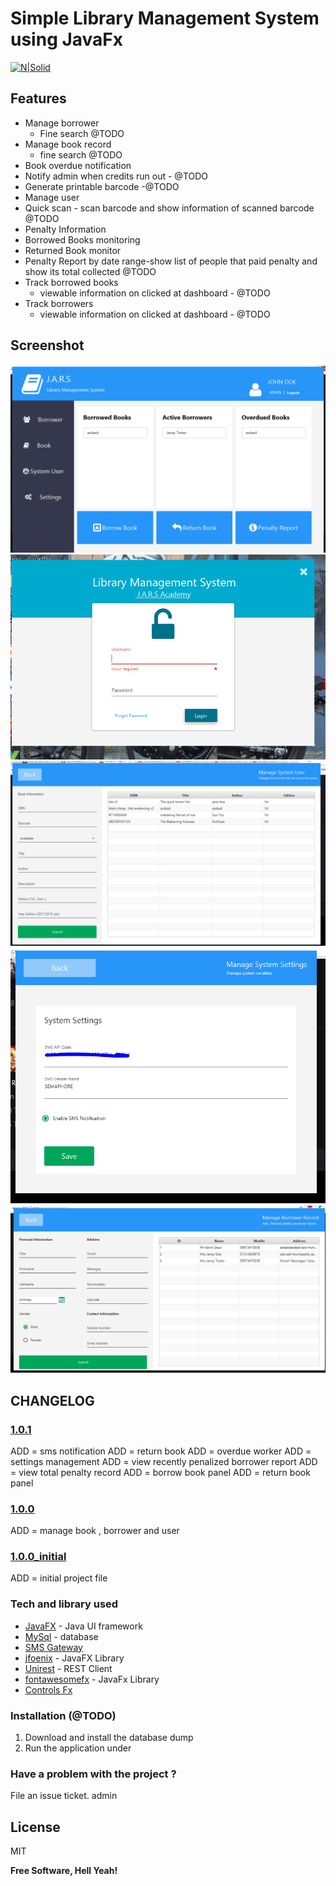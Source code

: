 # Simple Library Management System using JavaFx

[![N|Solid](https://jaxenter.com/wp-content/uploads/2013/03/javafx.1.png)](#)

## Features
* Manage borrower
    * Fine search @TODO
* Manage book record
    * fine search @TODO
* Book overdue notification
* Notify admin when credits run out  - @TODO
* Generate printable barcode -@TODO
* Manage user
* Quick scan - scan barcode and show information of scanned barcode @TODO
* Penalty Information
* Borrowed Books monitoring
* Returned Book monitor
* Penalty Report by date range-show list of people that paid penalty and show its total collected @TODO
* Track borrowed books 
    * viewable information on clicked at dashboard - @TODO
* Track borrowers
    * viewable information on clicked at dashboard - @TODO

## Screenshot
![](docs/dashboard.PNG)
![](docs/login.PNG)
![](docs/manage_book.PNG)
![](docs/manage_settings.PNG)
![](docs/manage_user.PNG)


## CHANGELOG
### [1.0.1](https://github.com/kevindaus/library-management-system-javafx/releases/tag/1.0.1)
ADD = sms notification
ADD = return book 
ADD = overdue worker
ADD = settings management
ADD = view recently penalized borrower report
ADD = view total penalty record 
ADD = borrow book panel
ADD = return book panel

### [1.0.0](https://github.com/kevindaus/library-management-system-javafx/releases/tag/1.0.0)
ADD = manage book , borrower and user

### [1.0.0_initial](https://github.com/kevindaus/library-management-system-javafx/releases/tag/1.0.0)
ADD = initial project file

### Tech and library used
* [JavaFX](http://www.oracle.com/technetwork/java/javafx/overview/index.html) - Java UI framework
* [MySql](https://www.mysql.com/) - database
* [SMS Gateway](https://semaphore.co/)
* [jfoenix](http://www.jfoenix.com/) - JavaFX Library
* [Unirest](http://unirest.io/) - REST Client
* [fontawesomefx](https://bitbucket.org/Jerady/fontawesomefx) - JavaFx Library
* [Controls Fx](http://fxexperience.com/controlsfx/)

### Installation (@TODO)
1. Download and install the database dump
2. Run the application under 


### Have a problem with the project ? 
File an issue ticket. admin




License
----

MIT

**Free Software, Hell Yeah!**

